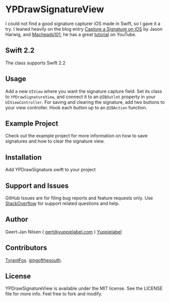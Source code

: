 # YPDrawSignatureView

I could not find a good signature capturer iOS made in Swift, so I gave it a try. I leaned heavily on the blog entry [Capture a Signature on iOS](https://www.altamiracorp.com/blog/employee-posts/capture-a-signature-on-ios) by Jason Harwig, and [Macheads101](https://www.youtube.com/user/macheads101), he has a great [tutorial](https://www.youtube.com/watch?v=8KV1o9hPF5E&list=UU7fIuG6L5EPc9Ijq2_BCmIg) on YouTube.

## Swift 2.2

The class supports Swift 2.2

## Usage

Add a new `UIView` where you want the signature capture field. Set its class to `YPDrawSignatureView`, and connect it to an `@IBOutlet` property in your `UIViewController`. For saving and clearing the signature, add two buttons to your view controller. Hook each button up to an `@IBAction` function.

## Example Project

Check out the example project for more information on how to save signatures and how to clear the signature view.

## Installation

Add YPDrawSignature.swift to your project

## Support and Issues

GitHub Issues are for filing bug reports and feature requests only. Use [StackOverflow](http://stackoverflow.com/search?q=YPDrawSignatureView) for support related questions and help.

## Author

Geert-Jan Nilsen ( gert@yuppielabel.com )
[Yuppielabel](http://yuppielabel.com)

## Contributors

[TyrantFox](https://github.com/TyrantFox).
[gingofthesouth](https://github.com/gingofthesouth).

## License

YPDrawSignatureView is available under the MIT license. See the LICENSE file for more info. Feel free to fork and modify.
